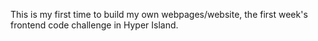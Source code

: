 This is my first time to build my own webpages/website, the first week's frontend code challenge in Hyper Island. 
